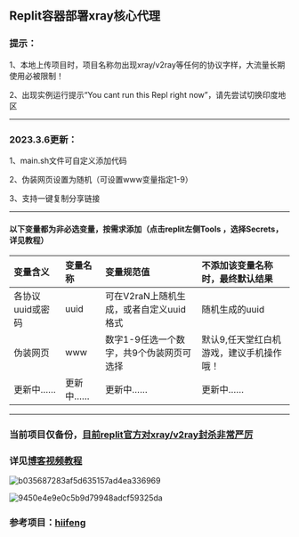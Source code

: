 
## Replit容器部署xray核心代理
### 提示：
1、本地上传项目时，项目名称勿出现xray/v2ray等任何的协议字样，大流量长期使用必被限制！

2、出现实例运行提示“You cant run this Repl right now”，请先尝试切换印度地区

-----------------------------------------------------------------------------------
### 2023.3.6更新：
1、main.sh文件可自定义添加代码

2、伪装网页设置为随机（可设置www变量指定1-9）

3、支持一键复制分享链接

--------------------------------------------------------------------------------------------
#### 以下变量都为非必选变量，按需求添加（点击replit左侧Tools ，选择Secrets，详见教程）

| 变量含义 | 变量名称| 变量规范值| 不添加该变量名称时，最终默认结果|
| :--- | :--- | :--- | :--- |
| 各协议uuid或密码 | uuid |可在V2raN上随机生成，或者自定义uuid格式|随机生成的uuid|
| 伪装网页 | www |数字1-9任选一个数字，共9个伪装网页可选择|默认9,任天堂红白机游戏，建议手机操作哦！|
|更新中……|更新中……|更新中……|更新中……|



----------------------------------------------------------------------------------------------------
### 当前项目仅备份，[目前replit官方对xray/v2ray封杀非常严厉](https://replit.com/@ygkkkk?tab=repls)
### 详见[博客视频教程](https://ygkkk.blogspot.com/2022/12/replit-xray-vmess-vless-trojan-shadowsocks.html)

![b035687283af5d635157ad4ea336969](https://user-images.githubusercontent.com/121604513/221089206-d004b3ed-4109-4f7d-b9fb-f5832a3ec521.png)

![9450e4e9e0c5b9d79948adcf59325da](https://user-images.githubusercontent.com/121604513/221089210-3620ae10-bc2e-4694-8134-adeed5309b81.png)


### 参考项目：[hiifeng](https://github.com/hiifeng/V2ray-for-Replit)
